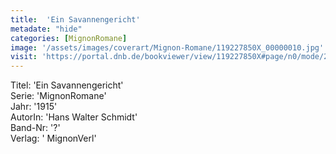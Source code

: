 ```yaml
---
title:  'Ein Savannengericht'
metadate: "hide"
categories: [MignonRomane]
image: '/assets/images/coverart/Mignon-Romane/119227850X_00000010.jpg'
visit: 'https://portal.dnb.de/bookviewer/view/119227850X#page/n0/mode/2up'
---
```

Titel: 'Ein Savannengericht' <br>
Serie: 'MignonRomane' <br>
Jahr: '1915' <br>
AutorIn: 'Hans Walter Schmidt' <br>
Band-Nr: '?' <br>
Verlag: ' MignonVerl'